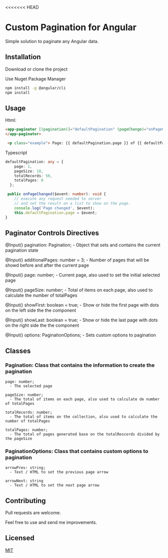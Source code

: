 <<<<<<< HEAD
# Custom Pagination for Angular

Simple solution to paginate any Angular data.


## Installation

Download or clone the project 

Use Nuget Package Manager

```bash
npm install -g @angular/cli
npm install
```

## Usage

Html:
```html
<app-paginator [(pagination)]="defaultPagination" (pageChange)="onPageChanged($event)">
</app-paginator>

 <p class="example"> Page: {{ defaultPagination.page }} of {{ defaultPagination.totalPages }}</p>

```
Typescript
```typescript
defaultPagination: any = {
    page: 1,
    pageSize: 10,
    totalRecords: 50,
    totalPages: 0
  };

 public onPageChanged($event: number): void {
    // execute any request needed to server 
    // and set the result on a list to show on the page.
    console.log('Page changed', $event);
    this.defaultPagination.page = $event;
}
```

## Paginator Controls Directives

  @Input() pagination: Pagination;
    - Object that sets and contains the current pagination state
    
  @Input() additionalPages: number = 3;
    - Number of pages that will be showd before and after the current page
    
  @Input() page: number;
    - Current page, also used to set the initial selected page
    
  @Input() pageSize: number;
    - Total of items on each page, also used to calculate the number of totalPages
    
  @Input() showFirst: boolean = true;
    - Show or hide the first page with dots on the left side the the component
    
  @Input() showLast: boolean = true;
    - Show or hide the last page with dots on the right side the the component
    
  @Input() options: PaginationOptions;
    - Sets custom options to pagination
  
## Classes 
  ### Pagination: Class that contains the information to create the pagination
    
    page: number;
      - The selected page
      
    pageSize: number;
      - The total of items on each page, also used to calculate de number of totalPages
      
    totalRecords: number;
      - The total of items on the collection, also used to calculate the number of totalPages
      
    totalPages: number;
      - The total of pages generated base on the totalRescords divided by the pageSize
      

  ### PaginationOptions: Class that contains custom options to pagination
    
    arrowPrev: string;
      - Text / HTML to set the previous page arrow
      
    arrowNext: string
      - Text / HTML to set the next page arrow
      

## Contributing
Pull requests are welcome. 

Feel free to use and send me improvements.

## Licensed
[MIT](https://choosealicense.com/licenses/mit/)
